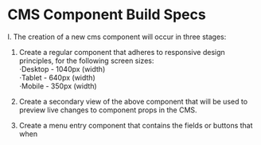 # CMS Component Build Specs

I. The creation of a new cms component will occur in three stages:

1. Create a regular component that adheres to responsive design principles, for the following screen sizes: <br>
⋅Desktop - 1040px (width) <br>
⋅Tablet - 640px  (width) <br>
⋅Mobile - 350px  (width) <br>

2. Create a secondary view of the above component that will be used to preview live changes to component props in the CMS. 

3. Create a menu entry component that contains the fields or buttons that when
